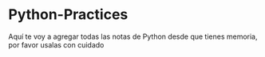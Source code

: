 # Python-Practices
Aquí te voy a agregar todas las notas de Python desde que tienes memoria, por favor usalas con cuidado
